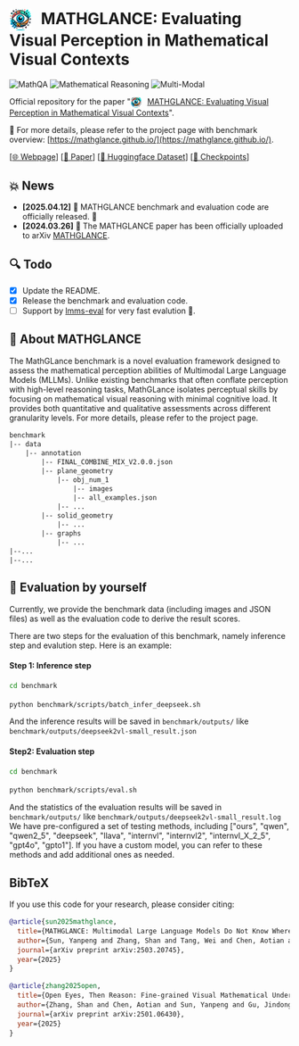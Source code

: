 

# <img src="assets/MathGlance_logo.png" alt="Logo" width="40" style="vertical-align: middle; margin-right: 10px;" /> MATHGLANCE: Evaluating Visual Perception in Mathematical Visual Contexts 

![MathQA](https://img.shields.io/badge/Task-MathQA-red) 
![Mathematical Reasoning](https://img.shields.io/badge/Task-Mathematical_Reasoning-red) 
![Multi-Modal](https://img.shields.io/badge/Task-Multi--Modal-red) 

Official repository for the paper "<img src="assets/MathGlance_logo.png" alt="Logo" width="20" style="vertical-align: middle; margin-right: 10px;" />[MATHGLANCE: Evaluating Visual Perception in Mathematical Visual Contexts](https://arxiv.org/pdf/2503.20745)".

🌟 For more details, please refer to the project page with benchmark overview: [https://mathglance.github.io/](https://mathglance.github.io/).

[[🌐 Webpage](https://mathglance.github.io/)] [[📖 Paper](https://arxiv.org/pdf/2503.20745)] [[🤗 Huggingface Dataset](https://huggingface.co/datasets/zs0506/GeoPeP_Caption)] [[🤗 Checkpoints](https://huggingface.co/zs0506/SVE-Math-DeepSeek-7B)]

## 💥 News
- **[2025.04.12]** 🎉 MATHGLANCE benchmark and evaluation code are officially released. 🚀
- **[2024.03.26]** 🎉 The MATHGLANCE paper has been officially uploaded to arXiv [MATHGLANCE](https://arxiv.org/pdf/2503.20745).

## 🔍 Todo
- [x] Update the README.
- [x] Release the benchmark and evaluation code. 
- [ ] Support by [lmms-eval](https://github.com/EvolvingLMMs-Lab/lmms-eval) for very fast evalution 🚀.

## 👀 About MATHGLANCE
The MathGLance benchmark is a novel evaluation framework designed to assess the mathematical perception abilities of Multimodal Large Language Models (MLLMs). Unlike existing benchmarks that often conflate perception with high-level reasoning tasks, MathGLance isolates perceptual skills by focusing on mathematical visual reasoning with minimal cognitive load. It provides both quantitative and qualitative assessments across different granularity levels. For more details, please refer to the project page.

```
benchmark
|-- data
    |-- annotation
        |-- FINAL_COMBINE_MIX_V2.0.0.json
        |-- plane_geometry
            |-- obj_num_1
                |-- images
                |-- all_examples.json 
            |-- ...
        |-- solid_geometry
            |-- ...
        |-- graphs
            |-- ...
|--...
|--...
```


## 💪 Evaluation by yourself
Currently, we provide the benchmark data (including images and JSON files) as well as the evaluation code to derive the result scores.

There are two steps for the evaluation of this benchmark, namely inference step and evalution step. Here is an example:

#### Step 1: Inference step

```bash
cd benchmark

python benchmark/scripts/batch_infer_deepseek.sh
```
And the inference results will be saved in `benchmark/outputs/` like `benchmark/outputs/deepseek2vl-small_result.json`

#### Step2: Evaluation step

```bash
cd benchmark

python benchmark/scripts/eval.sh
```
And the statistics of the evaluation results will be saved in `benchmark/outputs/` like `benchmark/outputs/deepseek2vl-small_result.log`
We have pre-configured a set of testing methods, including ["ours", "qwen", "qwen2_5", "deepseek", "llava", "internvl", "internvl2", "internvl_X_2_5", "gpt4o", "gpto1"]. If you have a custom model, you can refer to these methods and add additional ones as needed.

## BibTeX
If you use this code for your research, please consider citing:
````BibTeX
@article{sun2025mathglance,
  title={MATHGLANCE: Multimodal Large Language Models Do Not Know Where to Look in Mathematical Diagrams},
  author={Sun, Yanpeng and Zhang, Shan and Tang, Wei and Chen, Aotian and Koniusz, Piotr and Zou, Kai and Xue, Yuan and Hengel, Anton van den},
  journal={arXiv preprint arXiv:2503.20745},
  year={2025}
}
````
````BibTeX
@article{zhang2025open,
  title={Open Eyes, Then Reason: Fine-grained Visual Mathematical Understanding in MLLMs},
  author={Zhang, Shan and Chen, Aotian and Sun, Yanpeng and Gu, Jindong and Zheng, Yi-Yu and Koniusz, Piotr and Zou, Kai and Hengel, Anton van den and Xue, Yuan},
  journal={arXiv preprint arXiv:2501.06430},
  year={2025}
}
````
